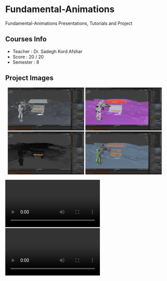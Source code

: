 # Fundamental-Animations
Fundamental-Animations Presentations, Tutorials and Project

## Courses Info
- Teacher : Dr. Sadegh Kord Afshar
- Score : 20 / 20
- Semester : 8

## Project Images
<div align="center">
  <img src="./Assets/1.png" width="48%"/>
  <img src="./Assets/2.png" width="48%"/>
  <img src="./Assets/3.png" width="48%"/>
  <img src="./Assets/4.png" width="48%"/>
</div>

![Demo](./Assets/1.mp4)
![Demo](./Assets/2.mp4)
